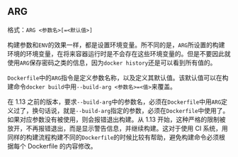 ## ARG

格式：`ARG <参数名>[=<默认值>]`

构建参数和`ENV`的效果一样，都是设置环境变量。所不同的是，`ARG`所设置的构建环境的环境变量，在将来容器运行时是不会存在这些环境变量的。但是不要因此就使用`ARG`保存密码之类的信息，因为`docker history`还是可以看到所有值的。

`Dockerfile`中的`ARG`指令是定义参数名称，以及定义其默认值。该默认值可以在构建命令`docker build`中用`--build-arg <参数名>=<值>`来覆盖。

在 1.13 之前的版本，要求`--build-arg`中的参数名，必须在`Dockerfile`中用`ARG`定义过了，换句话说，就是`--build-arg`指定的参数，必须在`Dockerfile`中使用了。如果对应参数没有被使用，则会报错退出构建。从 1.13 开始，这种严格的限制被放开，不再报错退出，而是显示警告信息，并继续构建。这对于使用 CI 系统，用同样的构建流程构建不同的`Dockerfile`的时候比较有帮助，避免构建命令必须根据每个 Dockerfile 的内容修改。

